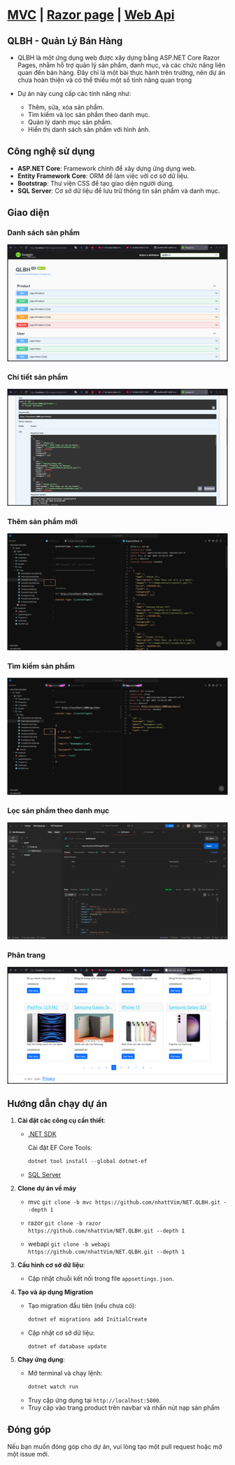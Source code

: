 # [MVC](https://github.com/nhattVim/NET.QLBH/tree/mvc) | [Razor page](https://github.com/nhattVim/NET.QLBH/tree/razor) | [Web Api](https://github.com/nhattVim/NET.QLBH/tree/webapi)

## QLBH - Quản Lý Bán Hàng

-   QLBH là một ứng dụng web được xây dựng bằng ASP.NET Core Razor Pages, nhằm hỗ trợ quản lý sản phẩm, danh mục, và các chức năng liên quan đến bán hàng. Đây chỉ là một bài thực hành trên trường, nên dự án chưa hoàn thiện và có thể thiếu một số tính năng quan trọng

-   Dự án này cung cấp các tính năng như:

    -   Thêm, sửa, xóa sản phẩm.
    -   Tìm kiếm và lọc sản phẩm theo danh mục.
    -   Quản lý danh mục sản phẩm.
    -   Hiển thị danh sách sản phẩm với hình ảnh.

## Công nghệ sử dụng

-   **ASP.NET Core**: Framework chính để xây dựng ứng dụng web.
-   **Entity Framework Core**: ORM để làm việc với cơ sở dữ liệu.
-   **Bootstrap**: Thư viện CSS để tạo giao diện người dùng.
-   **SQL Server**: Cơ sở dữ liệu để lưu trữ thông tin sản phẩm và danh mục.

## Giao diện

### Danh sách sản phẩm

![](wwwroot/images/repo/1.png)

### Chi tiết sản phẩm

![](wwwroot/images/repo/2.png)

### Thêm sản phẩm mới

![](wwwroot/images/repo/3.png)

### Tìm kiếm sản phẩm

![](wwwroot/images/repo/4.png)

### Lọc sản phẩm theo danh mục

![](wwwroot/images/repo/5.png)

### Phân trang

![](wwwroot/images/repo/6.png)

## Hướng dẫn chạy dự án

1.  **Cài đặt các công cụ cần thiết**:

    -   [.NET SDK](https://dotnet.microsoft.com/download)

        Cài đặt EF Core Tools:

        ```powershell
        dotnet tool install --global dotnet-ef
        ```

    -   [SQL Server](https://www.microsoft.com/en-us/sql-server/sql-server-downloads)

2.  **Clone dự án về máy**

    -   mvc `git clone -b mvc https://github.com/nhattVim/NET.QLBH.git --depth 1`

    -   razor `git clone -b razor https://github.com/nhattVim/NET.QLBH.git --depth 1`

    -   webapi `git clone -b webapi https://github.com/nhattVim/NET.QLBH.git --depth 1`

3.  **Cấu hình cơ sở dữ liệu**:

    -   Cập nhật chuỗi kết nối trong file `appsettings.json`.

4.  **Tạo và áp dụng Migration**

    -   Tạo migration đầu tiên (nếu chưa có):

        ```powershell
        dotnet ef migrations add InitialCreate
        ```

    -   Cập nhật cơ sở dữ liệu:

        ```
        dotnet ef database update
        ```

5.  **Chạy ứng dụng**:

    -   Mở terminal và chạy lệnh:
        ```bash
        dotnet watch run
        ```
    -   Truy cập ứng dụng tại `http://localhost:5000`.
    -   Truy câp vào trang product trên navbar và nhấn nút nạp sản phẩm

## Đóng góp

Nếu bạn muốn đóng góp cho dự án, vui lòng tạo một pull request hoặc mở một issue mới.
